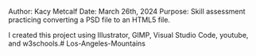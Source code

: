 Author: Kacy Metcalf
Date: March 26th, 2024
Purpose: Skill assessment practicing converting a PSD file to an HTML5 file.

I created this project using Illustrator, GIMP, Visual Studio Code, youtube, and w3schools.#   L o s - A n g e l e s - M o u n t a i n s  
 